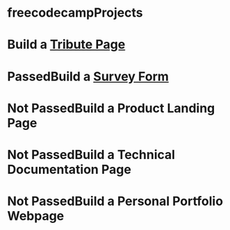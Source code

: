 # freecodecampProjects
# Build a  <a href="https://codepen.io/samk13/pen/wZXZBY" target="_blank">Tribute Page</a>
# PassedBuild a  <a href="https://codepen.io/samk13/pen/ZZmyzL" target="_blank">Survey Form</a>
# Not PassedBuild a Product Landing Page
# Not PassedBuild a Technical Documentation Page
# Not PassedBuild a Personal Portfolio Webpage
